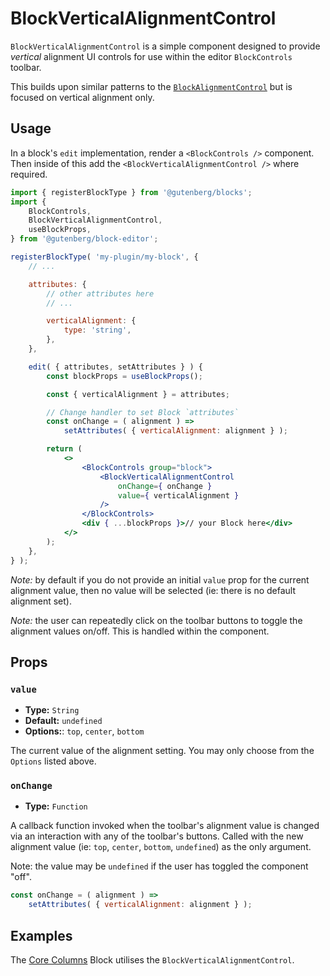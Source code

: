 # BlockVerticalAlignmentControl

`BlockVerticalAlignmentControl` is a simple component designed to provide _vertical_ alignment UI controls for use within the editor `BlockControls` toolbar.

This builds upon similar patterns to the [`BlockAlignmentControl`](https://github.com/WordPress/gutenberg/tree/HEAD/packages/editor/src/components/block-alignment-control) but is focused on vertical alignment only.

## Usage

In a block's `edit` implementation, render a `<BlockControls />` component. Then inside of this add the `<BlockVerticalAlignmentControl />` where required.

```jsx
import { registerBlockType } from '@gutenberg/blocks';
import {
	BlockControls,
	BlockVerticalAlignmentControl,
	useBlockProps,
} from '@gutenberg/block-editor';

registerBlockType( 'my-plugin/my-block', {
	// ...

	attributes: {
		// other attributes here
		// ...

		verticalAlignment: {
			type: 'string',
		},
	},

	edit( { attributes, setAttributes } ) {
		const blockProps = useBlockProps();

		const { verticalAlignment } = attributes;

		// Change handler to set Block `attributes`
		const onChange = ( alignment ) =>
			setAttributes( { verticalAlignment: alignment } );

		return (
			<>
				<BlockControls group="block">
					<BlockVerticalAlignmentControl
						onChange={ onChange }
						value={ verticalAlignment }
					/>
				</BlockControls>
				<div { ...blockProps }>// your Block here</div>
			</>
		);
	},
} );
```

_Note:_ by default if you do not provide an initial `value` prop for the current alignment value, then no value will be selected (ie: there is no default alignment set).

_Note:_ the user can repeatedly click on the toolbar buttons to toggle the alignment values on/off. This is handled within the component.

## Props

### `value`

-   **Type:** `String`
-   **Default:** `undefined`
-   **Options:**: `top`, `center`, `bottom`

The current value of the alignment setting. You may only choose from the `Options` listed above.

### `onChange`

-   **Type:** `Function`

A callback function invoked when the toolbar's alignment value is changed via an interaction with any of the toolbar's buttons. Called with the new alignment value (ie: `top`, `center`, `bottom`, `undefined`) as the only argument.

Note: the value may be `undefined` if the user has toggled the component "off".

```js
const onChange = ( alignment ) =>
	setAttributes( { verticalAlignment: alignment } );
```

## Examples

The [Core Columns](https://github.com/WordPress/gutenberg/tree/HEAD/packages/block-library/src/columns) Block utilises the `BlockVerticalAlignmentControl`.
